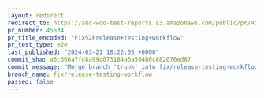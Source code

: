 ```yaml
---
layout: redirect
redirect_to: https://a8c-woo-test-reports.s3.amazonaws.com/public/pr/45534/e2e/index.html
pr_number: 45534
pr_title_encoded: "Fix%2Frelease+testing+workflow"
pr_test_type: e2e
last_published: "2024-03-21 18:22:05 +0000"
commit_sha: a6c666a7fd8a99c073184a6a594b0c882076ed87
commit_message: "Merge branch 'trunk' into fix/release-testing-workflow"
branch_name: fix/release-testing-workflow
passed: false
---
```

